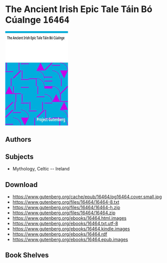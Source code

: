 # The Ancient Irish Epic Tale Táin Bó Cúalnge <kbd>16464</kbd>

![](./cover.medium.jpg "")

## Authors



## Subjects


 - Mythology, Celtic -- Ireland

## Download


 - https://www.gutenberg.org/cache/epub/16464/pg16464.cover.small.jpg
 - https://www.gutenberg.org/files/16464/16464-8.txt
 - https://www.gutenberg.org/files/16464/16464-h.zip
 - https://www.gutenberg.org/files/16464/16464.zip
 - https://www.gutenberg.org/ebooks/16464.html.images
 - https://www.gutenberg.org/ebooks/16464.txt.utf-8
 - https://www.gutenberg.org/ebooks/16464.kindle.images
 - https://www.gutenberg.org/ebooks/16464.rdf
 - https://www.gutenberg.org/ebooks/16464.epub.images

## Book Shelves


